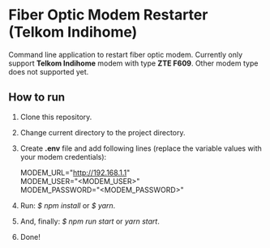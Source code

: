 # Fiber Optic Modem Restarter (Telkom Indihome)

Command line application to restart fiber optic modem. Currently only support **Telkom Indihome** modem with type **ZTE F609**. Other modem type does not supported yet.

## How to run
1. Clone this repository.
2. Change current directory to the project directory.
3. Create **.env** file and add following lines (replace the variable values with your modem credentials):

	MODEM_URL="http://192.168.1.1" <br>
	MODEM_USER="<MODEM_USER>" <br>
	MODEM_PASSWORD="<MODEM_PASSWORD>"

4. Run: *$ npm install* or *$ yarn*.
5. And, finally: *$ npm run start* or *yarn start*.
6. Done!
